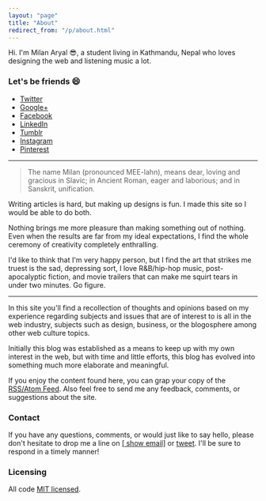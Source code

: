 ```yaml
---
layout: "page"
title: "About"
redirect_from: "/p/about.html"
---
```


Hi. I'm Milan Aryal :sunglasses:, a student living in Kathmandu, Nepal who loves designing the web and listening music a lot.


### Let's be friends :smile:

* <i class="fa fa-twitter"></i> [Twitter](//twitter.com/MilanAryal)
* <i class="fa fa-google-plus"></i> [Google+](//google.com/+MilanAryal)
* <i class="fa fa-facebook"></i> [Facebook](//facebook.com/considermilan)
* <i class="fa fa-linkedin"></i> [LinkedIn](//linkedin.com/in/milanaryal)
* <i class="fa fa-tumblr"></i> [Tumblr](//milanaryal.tumblr.com)
* <i class="fa fa-instagram"></i> [Instagram](//instagram.com/milanaryal)
* <i class="fa fa-pinterest"></i> [Pinterest](//pinterest.com/milanaryal)

---

> The name Milan (pronounced MEE-lahn), means dear, loving and gracious in Slavic; in Ancient Roman, eager and laborious; and in Sanskrit, unification.

Writing articles is hard, but making up designs is fun. I made this site so I would be able to do both.

Nothing brings me more pleasure than making something out of nothing. Even when the results are far from my ideal expectations, I find the whole ceremony of creativity completely enthralling.

I'd like to think that I'm very happy person, but I find the art that strikes me truest is the sad, depressing sort, I love R&B/hip-hop music, post-apocalyptic fiction, and movie trailers that can make me squirt tears in under two minutes. Go figure.

---

In this site you'll find a recollection of thoughts and opinions based on my experience regarding subjects and issues that are of interest to is all in the web industry, subjects such as design, business, or the blogosphere among other web culture topics.

Initially this blog was established as a means to keep up with my own interest in the web, but with time and little efforts, this blog has evolved into something much more elaborate and meaningful.

If you enjoy the content found here, you can grap your copy of the [RSS/Atom Feed](http://milanaryal.com/feed.xml). Also feel free to send me any feedback, comments, or suggestions about the site.

### Contact

If you have any questions, comments, or would just like to say hello, please don't hesitate to drop me a line on <a href="http://www.google.com/recaptcha/mailhide/d?k=01bN4PKtERxR0aeMR6mae2dw==&amp;c=CI3q6gqS8ml9GNRRqB549A0aadNxkjwONFjvlMYKApc=" onclick="window.open('http://www.google.com/recaptcha/mailhide/d?k\07501bN4PKtERxR0aeMR6mae2dw\75\75\46c\75CI3q6gqS8ml9GNRRqB549A0aadNxkjwONFjvlMYKApc\075', '', 'toolbar=0,scrollbars=0,location=0,statusbar=0,menubar=0,resizable=0,width=500,height=300'); return false;" title="Reveal this e-mail address">[<i class="fa fa-envelope-o"></i> show email]</a> or [<i class="fa fa-twitter"></i> tweet](//twitter.com/MilanAryal). I'll be sure to respond in a timely manner!

### Licensing
All code [MIT licensed](//github.com/MilanAryal/milanaryal.github.io/blob/master/LICENSE).
